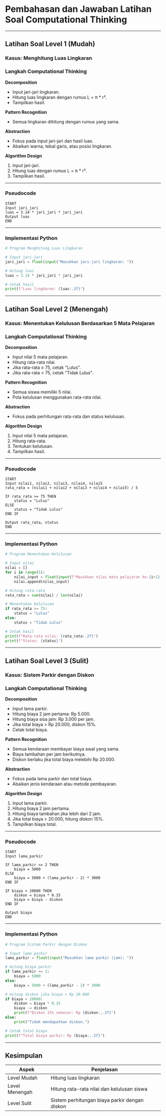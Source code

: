# Pembahasan dan Jawaban Latihan Soal Computational Thinking

---

## Latihan Soal Level 1 (Mudah)

### Kasus: Menghitung Luas Lingkaran

### Langkah Computational Thinking

**Decomposition**

* Input jari-jari lingkaran.
* Hitung luas lingkaran dengan rumus L = π \* r².
* Tampilkan hasil.

**Pattern Recognition**

* Semua lingkaran dihitung dengan rumus yang sama.

**Abstraction**

* Fokus pada input jari-jari dan hasil luas.
* Abaikan warna, tebal garis, atau posisi lingkaran.

**Algorithm Design**

1. Input jari-jari.
2. Hitung luas dengan rumus L = π \* r².
3. Tampilkan hasil.

---

### Pseudocode

```plaintext
START
Input jari_jari
luas = 3.14 * jari_jari * jari_jari
Output luas
END
```

---

### Implementasi Python

```python
# Program Menghitung Luas Lingkaran

# Input jari-jari
jari_jari = float(input("Masukkan jari-jari lingkaran: "))

# Hitung luas
luas = 3.14 * jari_jari * jari_jari

# Cetak hasil
print(f"Luas lingkaran: {luas:.2f}")
```

---

## Latihan Soal Level 2 (Menengah)

### Kasus: Menentukan Kelulusan Berdasarkan 5 Mata Pelajaran

### Langkah Computational Thinking

**Decomposition**

* Input nilai 5 mata pelajaran.
* Hitung rata-rata nilai.
* Jika rata-rata ≥ 75, cetak "Lulus".
* Jika rata-rata < 75, cetak "Tidak Lulus".

**Pattern Recognition**

* Semua siswa memiliki 5 nilai.
* Pola kelulusan menggunakan rata-rata nilai.

**Abstraction**

* Fokus pada perhitungan rata-rata dan status kelulusan.

**Algorithm Design**

1. Input nilai 5 mata pelajaran.
2. Hitung rata-rata.
3. Tentukan kelulusan.
4. Tampilkan hasil.

---

### Pseudocode

```plaintext
START
Input nilai1, nilai2, nilai3, nilai4, nilai5
rata_rata = (nilai1 + nilai2 + nilai3 + nilai4 + nilai5) / 5

IF rata_rata >= 75 THEN
    status = "Lulus"
ELSE
    status = "Tidak Lulus"
END IF

Output rata_rata, status
END
```

---

### Implementasi Python

```python
# Program Menentukan Kelulusan

# Input nilai
nilai = []
for i in range(5):
    nilai_input = float(input(f"Masukkan nilai mata pelajaran ke-{i+1}: "))
    nilai.append(nilai_input)

# Hitung rata-rata
rata_rata = sum(nilai) / len(nilai)

# Menentukan kelulusan
if rata_rata >= 75:
    status = "Lulus"
else:
    status = "Tidak Lulus"

# Cetak hasil
print(f"Rata-rata nilai: {rata_rata:.2f}")
print(f"Status: {status}")
```

---

## Latihan Soal Level 3 (Sulit)

### Kasus: Sistem Parkir dengan Diskon

### Langkah Computational Thinking

**Decomposition**

* Input lama parkir.
* Hitung biaya 2 jam pertama: Rp 5.000.
* Hitung biaya sisa jam: Rp 3.000 per jam.
* Jika total biaya > Rp 20.000, diskon 15%.
* Cetak total biaya.

**Pattern Recognition**

* Semua kendaraan membayar biaya awal yang sama.
* Biaya tambahan per jam berikutnya.
* Diskon berlaku jika total biaya melebihi Rp 20.000.

**Abstraction**

* Fokus pada lama parkir dan total biaya.
* Abaikan jenis kendaraan atau metode pembayaran.

**Algorithm Design**

1. Input lama parkir.
2. Hitung biaya 2 jam pertama.
3. Hitung biaya tambahan jika lebih dari 2 jam.
4. Jika total biaya > 20.000, hitung diskon 15%.
5. Tampilkan biaya total.

---

### Pseudocode

```plaintext
START
Input lama_parkir

IF lama_parkir <= 2 THEN
    biaya = 5000
ELSE
    biaya = 5000 + (lama_parkir - 2) * 3000
END IF

IF biaya > 20000 THEN
    diskon = biaya * 0.15
    biaya = biaya - diskon
END IF

Output biaya
END
```

---

### Implementasi Python

```python
# Program Sistem Parkir dengan Diskon

# Input lama parkir
lama_parkir = float(input("Masukkan lama parkir (jam): "))

# Hitung biaya parkir
if lama_parkir <= 2:
    biaya = 5000
else:
    biaya = 5000 + (lama_parkir - 2) * 3000

# Hitung diskon jika biaya > Rp 20.000
if biaya > 20000:
    diskon = biaya * 0.15
    biaya -= diskon
    print(f"Diskon 15% sebesar: Rp {diskon:,.2f}")
else:
    print("Tidak mendapatkan diskon.")

# Cetak total biaya
print(f"Total biaya parkir: Rp {biaya:,.2f}")
```

---

## Kesimpulan

| Aspek          | Penjelasan                                    |
| -------------- | --------------------------------------------- |
| Level Mudah    | Hitung luas lingkaran                         |
| Level Menengah | Hitung rata-rata nilai dan kelulusan siswa    |
| Level Sulit    | Sistem perhitungan biaya parkir dengan diskon |
